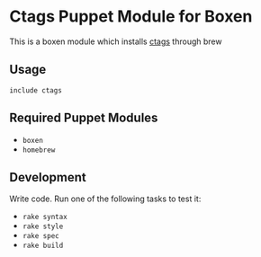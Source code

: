 # Ctags Puppet Module for Boxen

This is a boxen module which installs [ctags](http://ctags.sourceforge.net/) through brew

## Usage

```puppet
include ctags
```

## Required Puppet Modules

* `boxen`
* `homebrew`

## Development

Write code. Run one of the following tasks to test it:
* `rake syntax`
* `rake style`
* `rake spec`
* `rake build`

